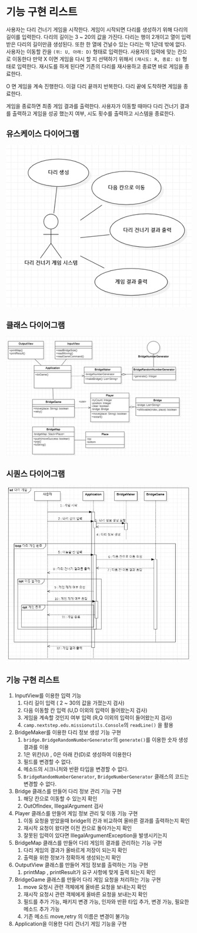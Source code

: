 # 기능 구현 리스트

사용자는 다리 건너기 게임을 시작한다. 게임이 시작되면 다리를 생성하기 위해 다리의 길이를 입력한다. 다리의 길이는 3 ~ 20의 값을 가진다. 다리는 행이 2개이고 열이 입력받은 다리의 길이만큼 생성된다. 또한 한 열에 건널수 있는 다리는 딱 1군데 밖에 없다.
사용자는 이동할 칸을 `(위: U, 아래: D)` 형태로 입력한다. 사용자의 입력에 맞는 칸으로 이동한다 만약 X 이면 게임을 다시 할 지 선택하기 위해서 `(재시도: R, 종료: Q)` 형태로 입력한다.  재시도를 하게 된다면 기존의 다리를 재사용하고 종료면 바로 게임을 종료한다.

O 면 게임을 계속 진행한다. 이걸 다리 끝까지 반복한다. 다리 끝에 도착하면 게임을 종료한다.

게임을 종료하면 최종 게임 결과를 출력한다. 사용자가 이동할 때마다 다리 건너기 결과를 출력하고 게임을 성공 했는지 여부, 시도 횟수를 출력하고 시스템을 종료한다.

## 유스케이스 다이어그램

![](image/유스케이스다이어그램_v1.png)

## 클래스 다이어그램

![](image/클래스다이어그램_v1.png)

## 시퀀스 다이어그램

![](image/시퀀스다이어그램_v1.png)

## 기능 구현 리스트

1. InputView를 이용한 입력 기능
    1. 다리 길이 입력 ( 2 ~ 30의 값을 가졌는지 검사)
    2. 다음 이동할 칸 입력 (U,D 이외의 입력이 들어왔는지 검사)
    3. 게임을 계속할 것인지 여부 입력 (R,Q 이외의 입력이 들어왔는지 검사)
    4. `camp.nextstep.edu.missionutils.Console`의 `readLine()` 을 활용
2. BridgeMaker를 이용한 다리 정보 생성 기능 구현
    1. `bridge.BridgeRandomNumberGenerator`의 `generate()`를 이용한 숫자 생성 결과를 이용
    2. 1은 위칸(U) , 0은 아래 칸(D)로 생성하여 이용한다
    3. 필드를 변경할 수 없다.
    4. 메소드의 시크니처와 반환 타입을 변경할 수 없다.
    5. `BridgeRandomNumberGenerator`, `BridgeNumberGenerator` 클래스의 코드는 변경할 수 없다.
3.  Bridge 클래스를 만들어 다리 정보 관리 기능 구현
    1. 해당 칸으로 이동할 수 있는지 확인
    2. OutOfIndex, IllegalArgument 검사
4. Player 클래스를 만들어 게임 정보 관리 및 이동 기능 구현
    1. 이동 요청을 받았을때 bridge의 칸과 비교하여 올바른 결과를 출력하는지 확인
    2. 재시작 요청이 왔다면 이전 칸으로 돌아가는지 확인
    3. 잘못된 입력이 있다면 IllegalArgumentException을 발생시키는지
5. BridgeMap 클래스를 만들어 다리 게임의 결과를 관리하는 기능 구현
    1. 다리 게임의 결과가 올바르게 저장이 되는지 확인
    2. 출력을 위한 정보가 정확하게 생성되는지 확인
6. OutputView 클래스를 만들어 게임 정보를 출력하는 기능 구현
    1. printMap , printResult가 요구 사항에 맞게 출력 되는지 확인
7.  BridgeGame 클래스를 만들어 다리 게임 요청을 처리하는 기능 구현
    1. move 요청시 관련 객체에게 올바른 요청을 보내는지 확인
    2. 재시작 요청시 관련 객체에게 올바른 요청을 보내는지 확인
    3. 필드를 추가 가능, 패키지 변경 가능, 인자와 반환 타입 추가, 변경 가능, 필요한 메소드 추가 가능
    4. 기존 메소드 move,retry 의 이름은 변경이 불가능
8. Application을 이용한 다리 건너기 게임 기능을 구현